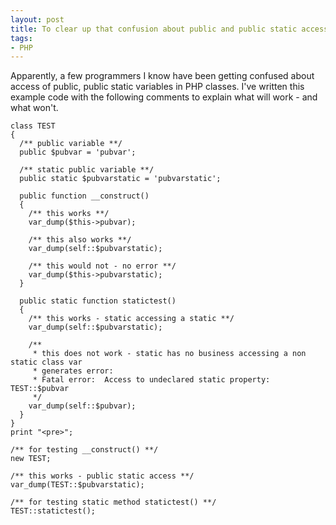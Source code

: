 ```yaml
---
layout: post
title: To clear up that confusion about public and public static access in PHP
tags:
- PHP
---
```

Apparently, a few programmers I know have been getting confused about access of public, public static variables in PHP classes.  I've written this example code with the following comments to explain what will work - and what won't.

```php?start_inline=1
class TEST
{
  /** public variable **/
  public $pubvar = 'pubvar';
 
  /** static public variable **/
  public static $pubvarstatic = 'pubvarstatic';
 
  public function __construct()
  {
    /** this works **/
    var_dump($this->pubvar);
 
    /** this also works **/
    var_dump(self::$pubvarstatic);
 
    /** this would not - no error **/
    var_dump($this->pubvarstatic);
  }
 
  public static function statictest()
  {
    /** this works - static accessing a static **/
    var_dump(self::$pubvarstatic);
 
    /**
     * this does not work - static has no business accessing a non static class var
     * generates error:
     * Fatal error:  Access to undeclared static property:  TEST::$pubvar
     */
    var_dump(self::$pubvar);
  }
}
print "<pre>";
 
/** for testing __construct() **/
new TEST;
 
/** this works - public static access **/
var_dump(TEST::$pubvarstatic);
 
/** for testing static method statictest() **/
TEST::statictest();
```
